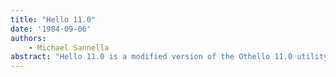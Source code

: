 ```yaml
---
title: "Hello 11.0"
date: '1984-09-06'
authors: 
    - Michael Sannella
abstract: "Hello 11.0 is a modified version of the Othello 11.0 utility, which is used for managing Pilot disk volumes. It offers most of the Othello commands (documented in the Mesa Users Guide), and adds a few commands which are useful when using Interlisp-D on a Dlion."
---
```


